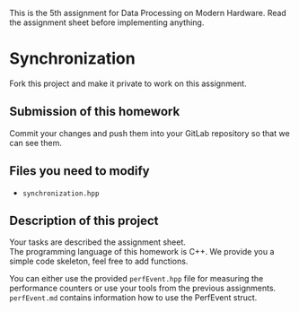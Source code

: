 This is the 5th assignment for Data Processing on Modern Hardware. Read the assignment sheet before implementing anything.

# Synchronization

Fork this project and make it private to work on this assignment.

## Submission of this homework
Commit your changes and push them into your GitLab repository so that we can see them.

## Files you need to modify
* `synchronization.hpp`

## Description of this project

Your tasks are described the assignment sheet.  
The programming language of this homework is C++. 
We provide you a simple code skeleton, feel free to add functions.

You can either use the provided `perfEvent.hpp` file for measuring the performance counters or use your tools from the previous assignments.
`perfEvent.md` contains information how to use the PerfEvent struct.